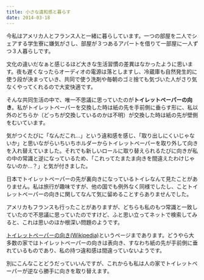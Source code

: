 ```yaml
---
title: 小さな違和感と暮らす
date: 2014-03-18
---
```


今私はアメリカ人とフランス人と一緒に暮らしています。一つの部屋を二人でシェアする学生寮に嫌気がさし、部屋が３つあるアパートを借りて一部屋に一人ずつ３人暮らしです。

文化の違いだなぁと感じるほど大きな生活習慣の差異はなかったように思います。夜も遅くなったらオーディオの電源は落としますし、冷蔵庫も自然発生的に使う段が決まっていき、共同で使う洗剤や毎朝のゴミ捨ても気づいた人がさり気なくやってくれるので大変快適です。

そんな共同生活の中で、唯一不思議に思っていたのが**トイレットペーパーの向き**。私がトイレットペーパーを交換した時は紙の先を手前側に垂らす形に、私以外のどちらか（どっちが交換しているのかは不明）が交換した時は紙の先が壁側をむいています。

気がつくたびに「なんだこれ…」という違和感を感じ、「取り出しにくいじゃないか」と思いながらいちいちホルダーからトイレットペーパーを取り外して向きを入れ替えていました。それでも新しいロールに取り替えられるたびに向きが私の中の常識と逆になっているため、「これってたまたま向きを間違えたわけじゃないのか…？」と気が付きました。

日本でトイレットペーパーの先が裏向きになっているトイレなんて見たことがありません。私は旅行が趣味ですが、他の国でも例外なく同様でしたし、ことトイレットペーパーの向きに関してなんて気に留めることすらありませんでした。

アメリカもフランスも行ったことがありますが、どちらも私のもつ常識と一致していたので不思議に思っていたのですけど、ふと思い立ってネットで検索してみると、これは思いのほか根深い問題のようです。

[トイレットペーパーの向き(Wikipedia)](http://ja.wikipedia.org/wiki/%E3%83%88%E3%82%A4%E3%83%AC%E3%83%83%E3%83%88%E3%83%9A%E3%83%BC%E3%83%91%E3%83%BC%E3%81%AE%E5%90%91%E3%81%8D)というページまであります。どうやら大多数の家ではトイレットペーパーの向きは表向き、すなわち紙の先が手前側に垂れているものであり、私の持つ違和感は間違っていないようです。

別にこんなことどうだっていいんですが、これからも私は人の家でトイレットペーパーが逆なら勝手に向きを取り替えます。
